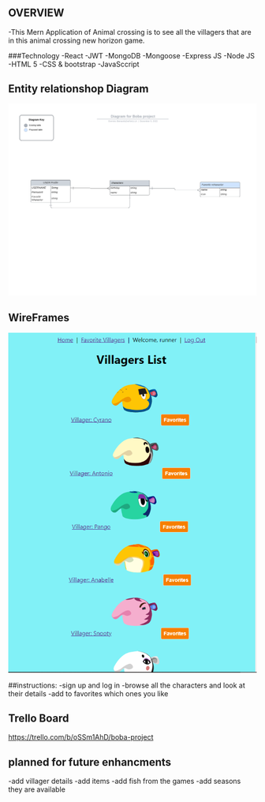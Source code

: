 ## OVERVIEW
-This Mern Application of Animal crossing is to see all the villagers that are in this animal crossing new horizon game.

###Technology
-React
-JWT
-MongoDB
-Mongoose
-Express JS
-Node JS
-HTML 5
-CSS & bootstrap
-JavaSccript

## Entity relationshop Diagram

![ERD](public/Diagram%20for%20animal%20crossing.png)

## WireFrames
![sign in page](public/Screenshot%202022-12-09%20101422.png)

##instructions:
-sign up and log in
-browse all the characters and look at their details
-add to favorites which ones you like


## Trello Board
https://trello.com/b/oSSm1AhD/boba-project

## planned for future enhancments
-add villager details
-add items
-add fish from the games
-add seasons they are available

